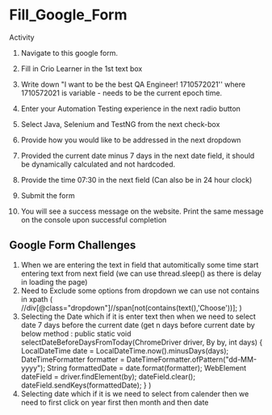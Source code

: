 # Fill_Google_Form

Activity

1. Navigate to this google form.


2. Fill in Crio Learner in the 1st text box


3. Write down "I want to be the best QA Engineer! 1710572021'' where 1710572021 is variable - needs to be the current epoch time.


4. Enter your Automation Testing experience in the next radio button


5. Select Java, Selenium and TestNG from the next check-box


6. Provide how you would like to be addressed in the next dropdown


7. Provided the current date minus 7 days in the next date field, it should be dynamically calculated and not hardcoded.


8. Provide the time 07:30 in the next field (Can also be in 24 hour clock)


9. Submit the form
10. You will see a success message on the website. Print the same message on the console upon successful completion

Google Form Challenges
----------------------
1. When we are entering the text in field that automitically some time start entering text from next field (we can use thread.sleep() as there is delay in loading the page)
2. Need to Exclude some options from dropdown we can use not contains in xpath (  //div[@class="dropdown"]//span[not(contains(text(),'Choose'))];  )
3. Selecting the Date which if it is enter text then when we need to select date 7 days before the current date
   (get n days before current date by below method :
public static void selectDateBeforeDaysFromToday(ChromeDriver driver, By by, int days) {
        LocalDateTime date = LocalDateTime.now().minusDays(days);
        DateTimeFormatter formatter = DateTimeFormatter.ofPattern("dd-MM-yyyy");
        String formattedDate = date.format(formatter);
        WebElement dateField = driver.findElement(by);
        dateField.clear();
        dateField.sendKeys(formattedDate);
    }
   )
5. Selecting date which if it is we need to select from calender then we need to first click on year first then month and then date
   






